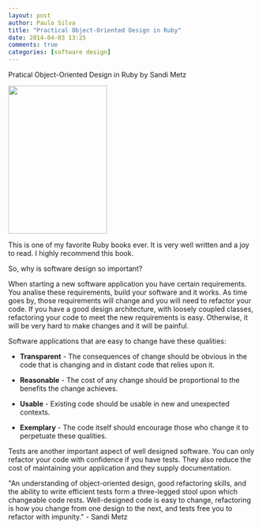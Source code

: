 ```yaml
---
layout: post
author: Paulo Silva
title: "Practical Object-Oriented Design in Ruby"
date: 2014-04-03 13:25
comments: true
categories: [software design]
---
```


Pratical Object-Oriented Design in Ruby by Sandi Metz

<img src="{{ root_url }}/blog/images/poodr.jpeg" height="300px" width="200px"/>

This is one of my favorite Ruby books ever. It is very well written and a joy to read. I highly recommend this book.

So, why is software design so important?

When starting a new software application you have certain requirements. You analise these requirements, build your software and it works. As time goes by, those requirements will change and you will need to refactor your code. If you have a good design architecture, with loosely coupled classes, refactoring your code to meet the new requirements is easy. Otherwise, it will be very hard to make changes and it will be painful.


<!-- more -->


Software applications that are easy to change have these qualities:

* **Transparent** - The consequences of change should be obvious in the code that is changing and in distant code that relies upon it.

* **Reasonable** - The cost of any change should be proportional to the benefits the change achieves.

* **Usable** - Existing code should be usable in new and unexpected contexts.

* **Exemplary** - The code itself should encourage those who change it to perpetuate
these qualities.


Tests are another important aspect of well designed software. You can only refactor your code with confidence if you have tests. They also reduce the cost of maintaining your application and they supply documentation.

"An understanding of object-oriented design, good refactoring skills, and the ability to write efficient tests form a three-legged stool upon which changeable code rests. Well-designed code is easy to change, refactoring is how you change from one design to the next, and tests free you to refactor with impunity." - Sandi Metz
